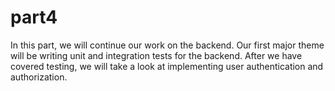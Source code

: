 # part4
In this part, we will continue our work on the backend. Our first major theme will be writing unit and integration tests for the backend. After we have covered testing, we will take a look at implementing user authentication and authorization.
